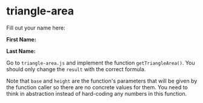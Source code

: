 # triangle-area

Fill out your name here:

**First Name:**

**Last Name:** 

Go to `triangle-area.js` and implement the function `getTriangleArea()`. You should only change the `result` with the correct formula.

Note that `base` and `height` are the function's parameters that will be given by the function caller so there are no concrete values for them. You need to think in abstraction instead of hard-coding any numbers in this function. 

